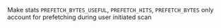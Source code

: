 Make stats `PREFETCH_BYTES_USEFUL`, `PREFETCH_HITS`, `PREFETCH_BYTES` only account for prefetching during user initiated scan
